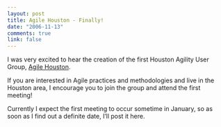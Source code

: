 ```yaml
--- 
layout: post
title: Agile Houston - Finally!
date: "2006-11-13"
comments: true
link: false
---
```

<p>I was very excited to hear the creation of the first Houston Agility User Group, <a href="http://groups.google.com/group/agilehouston">Agile Houston</a>.</p><p>If you are interested in Agile practices and methodologies and live in the Houston area, I encourage you to join the group and attend the first meeting!</p><p>Currently I expect the first meeting to occur sometime in January, so as soon as I find out a definite date, I&rsquo;ll post it here.</p>
